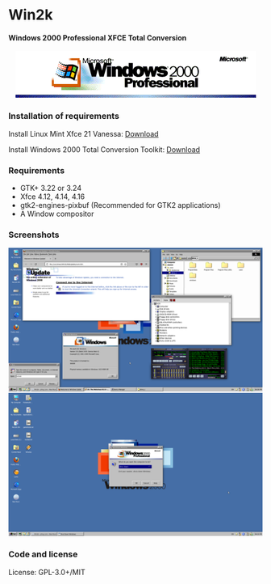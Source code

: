 # Win2k
#### Windows 2000 Professional XFCE Total Conversion

<p align="center">
<img src="logo.png" alt="Icon"/>
</p>


### Installation of requirements
Install Linux Mint Xfce 21 Vanessa: <a href="https://linuxmint.com/edition.php?id=301">Download</a>

Install Windows 2000 Total Conversion Toolkit: <a href="https://archive.org/details/win-2k_202412">Download</a>


### Requirements

- GTK+ 3.22 or 3.24
- Xfce 4.12, 4.14, 4.16
- gtk2-engines-pixbuf (Recommended for GTK2 applications)
- A Window compositor

### Screenshots
<img src="d12.png" alt="Icon"/>
<img src="d22.png" alt="Icon"/>

### Code and license
License: GPL-3.0+/MIT
